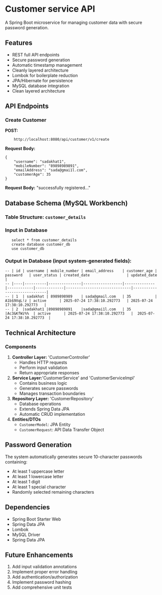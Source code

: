 # Customer service API
A Spring Boot microservice for managing customer data with secure password generation.

## Features
- REST full API endpoints
- Secure password generation
- Automatic timestamp management
- Cleanly layered architecture
- Lombok for boilerplate reduction
- JPA/Hibernate for persistence
- MySQL database integration
- Clean layered architecture

## API Endpoints
### Create Customer
**POST:** 
```
    http://localhost:8080/api/customer/v1/create
```
**Request Body:**
```
{
    "username": "sadakhat1",
    "mobileNumber": "89898989891",
    "emailAddress": "sada@gmai1l.com",
    "customerAge": 35
}
```
**Request Body:** "successfully registered..."

## Database Schema (MySQL Workbench)
### Table Structure: `customer_details`
### Input in Database
```
   select * from customer_details 
   create database customer_db 
   use customer_db
```
### Output in Database (input system-generated fields):
```
-- | id | username | mobile_number | email_address    | customer_age | password   | user_status | created_date                 | updated_date                 |
-- |----|----------|---------------|------------------|--------------|------------|-------------|------------------------------|------------------------------|
-- | 1  | sadakhat | 8989898989    | sada@gmail.com   | 35           | A1b$9XqL!z | active      | 2025-07-24 17:38:10.292773   | 2025-07-24 17:38:10.292773   |
-- | 2	|sadakhat1 |89898989891    |sada@gmai1l.com	  | 35	         |Ac3&KfWz%%  |	active	    | 2025-07-24 17:38:10.292773   |  2025-07-24 17:38:10.292773  |
```

## Technical Architecture
### Components
1. **Controller Layer:** 'CustomerController'
   - Handles HTTP requests
   - Perform input validation
   - Return appropriate responses
2. **Service Layer:**'CustomerService' and 'CustomerServiceImpl' 
   - Contains business logic
   - Generates secure passwords
   - Manages transaction boundaries
3. **Repository Layer:** 'CustomerRepository'
   - Database operations
   - Extends Spring Data JPA
   - Automatic CRUD implementation
4. **Entities/DTOs**
   - `CustomerModel`: JPA Entity
   - `CustomerRequest`: API Data Transfer Object

## Password Generation
The system automatically generates secure 10-character passwords containing:
- At least 1 uppercase letter
- At least 1 lowercase letter
- At least 1 digit
- At least 1 special character
- Randomly selected remaining characters


## Dependencies
- Spring Boot Starter Web
- Spring Data JPA
- Lombok
- MySQL Driver
- Spring Data JPA

## Future Enhancements
1. Add input validation annotations
2. Implement proper error handling
3. Add authentication/authorization
4. Implement password hashing
5. Add comprehensive unit tests



